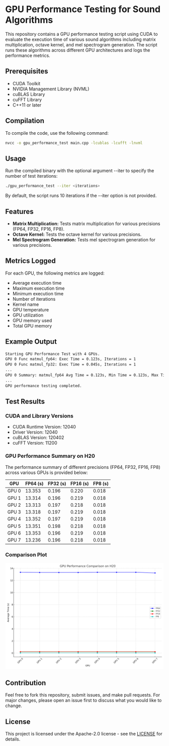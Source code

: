 # GPU Performance Testing for Sound Algorithms

This repository contains a GPU performance testing script using CUDA to evaluate the execution time of various sound algorithms including matrix multiplication, octave kernel, and mel spectrogram generation. The script runs these algorithms across different GPU architectures and logs the performance metrics.

## Prerequisites

- CUDA Toolkit
- NVIDIA Management Library (NVML)
- cuBLAS Library
- cuFFT Library
- C++11 or later

## Compilation

To compile the code, use the following command:

```bash
nvcc -o gpu_performance_test main.cpp -lcublas -lcufft -lnvml
```

## Usage

Run the compiled binary with the optional argument --iter to specify the number of test iterations:

```bash
./gpu_performance_test --iter <iterations>
```

By default, the script runs 10 iterations if the --iter option is not provided.

## Features
- **Matrix Multiplication:** Tests matrix multiplication for various precisions (FP64, FP32, FP16, FP8).
- **Octave Kernel:** Tests the octave kernel for various precisions.
- **Mel Spectrogram Generation:** Tests mel spectrogram generation for various precisions.

## Metrics Logged
For each GPU, the following metrics are logged:

- Average execution time
- Maximum execution time
- Minimum execution time
- Number of iterations
- Kernel name
- GPU temperature
- GPU utilization
- GPU memory used
- Total GPU memory

## Example Output

```bash
Starting GPU Performance Test with 4 GPUs.
GPU 0 Func matmul_fp64: Exec Time = 0.123s, Iterations = 1
GPU 0 Func matmul_fp32: Exec Time = 0.045s, Iterations = 1
...
GPU 0 Summary: matmul_fp64 Avg Time = 0.123s, Min Time = 0.123s, Max Time = 0.123s, Iterations = 1, Temperature = 60C, GPU Utilization = 80%, Memory Used = 500 MB, Total Memory = 8000 MB
...
GPU performance testing completed.
```

## Test Results
### CUDA and Library Versions
- CUDA Runtime Version: 12040
- Driver Version: 12040
- cuBLAS Version: 120402
- cuFFT Version: 11200
### GPU Performance Summary on H20
The performance summary of different precisions (FP64, FP32, FP16, FP8) across various GPUs is provided below:

| GPU    | FP64 (s) | FP32 (s) | FP16 (s) | FP8 (s) |
|--------|----------|----------|----------|---------|
| GPU 0  | 13.353   | 0.196    | 0.220    | 0.018   |
| GPU 1  | 13.314   | 0.196    | 0.219    | 0.018   |
| GPU 2  | 13.313   | 0.197    | 0.218    | 0.018   |
| GPU 3  | 13.318   | 0.197    | 0.219    | 0.018   |
| GPU 4  | 13.352   | 0.197    | 0.219    | 0.018   |
| GPU 5  | 13.351   | 0.198    | 0.218    | 0.018   |
| GPU 6  | 13.353   | 0.196    | 0.219    | 0.018   |
| GPU 7  | 13.236   | 0.196    | 0.218    | 0.018   |

### Comparison Plot
<img src="assets/gpu_performance_comparison_updated.png" alt="GPU Performance Comparison" width="800">

## Contribution
Feel free to fork this repository, submit issues, and make pull requests. For major changes, please open an issue first to discuss what you would like to change.


## License
This project is licensed under the Apache-2.0 license - see the [LICENSE](LICENSE) for details.